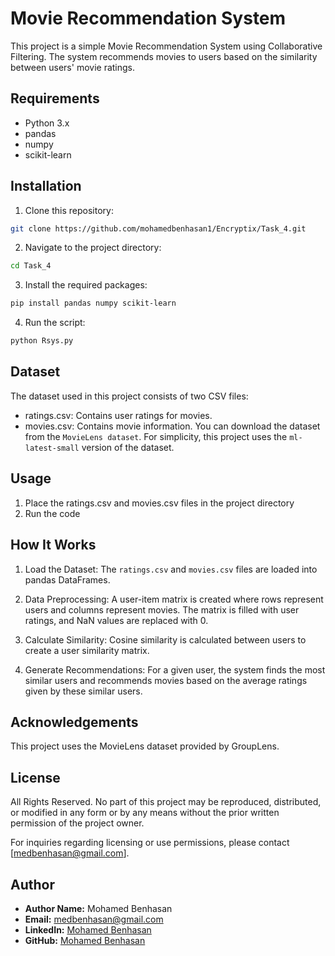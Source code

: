 # Movie Recommendation System

This project is a simple Movie Recommendation System using Collaborative Filtering. The system recommends movies to users based on the similarity between users' movie ratings.

## Requirements

- Python 3.x
- pandas
- numpy
- scikit-learn

## Installation

1. Clone this repository:

```bash
git clone https://github.com/mohamedbenhasan1/Encryptix/Task_4.git
```
2. Navigate to the project directory:
```bash
cd Task_4
```
3. Install the required packages:
```bash
pip install pandas numpy scikit-learn
```
4. Run the script:
```bash
python Rsys.py
```
## Dataset
The dataset used in this project consists of two CSV files:

- ratings.csv: Contains user ratings for movies.
- movies.csv: Contains movie information.
You can download the dataset from the ` MovieLens dataset `. For simplicity, this project uses the `ml-latest-small` version of the dataset.
## Usage
1. Place the ratings.csv and movies.csv files in the project directory
2. Run the code
## How It Works
1. Load the Dataset: The `ratings.csv` and `movies.csv` files are loaded into pandas DataFrames.

2. Data Preprocessing: A user-item matrix is created where rows represent users and columns represent movies. The matrix is filled with user ratings, and NaN values are replaced with 0.

3. Calculate Similarity: Cosine similarity is calculated between users to create a user similarity matrix.

4. Generate Recommendations: For a given user, the system finds the most similar users and recommends movies based on the average ratings given by these similar users.
## Acknowledgements
This project uses the MovieLens dataset provided by GroupLens.
## License

All Rights Reserved. No part of this project may be reproduced, distributed, or modified in any form or by any means without the prior written permission of the project owner.

For inquiries regarding licensing or use permissions, please contact [medbenhasan@gmail.com].
## Author

- **Author Name:** Mohamed Benhasan
- **Email:** medbenhasan@gmail.com
- **LinkedIn:** [Mohamed Benhasan](https://www.linkedin.com/in/mohamed-benhasan-58a78b28a/)
- **GitHub:** [Mohamed Benhasan](https://github.com/mohamedbenhasan1)
